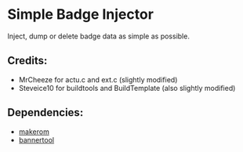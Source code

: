 # Simple Badge Injector

Inject, dump or delete badge data as simple as possible.

## Credits:
- MrCheeze for actu.c and ext.c (slightly modified)
- Steveice10 for buildtools and BuildTemplate (also slightly modified)

## Dependencies:
- [makerom](https://github.com/profi200/Project_CTR/tree/master/makerom/)
- [bannertool](https://github.com/Steveice10/bannertool/)
